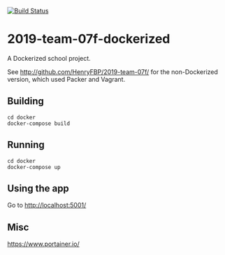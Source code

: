 [![Build Status](https://travis-ci.org/HenryFBP/2019-team-07f-dockerized.svg?branch=master)](https://travis-ci.org/HenryFBP/2019-team-07f-dockerized)

# 2019-team-07f-dockerized

A Dockerized school project.

See <http://github.com/HenryFBP/2019-team-07f/> for the non-Dockerized version, which used Packer and Vagrant.

## Building

    cd docker
    docker-compose build

## Running

    cd docker
    docker-compose up

## Using the app

Go to <http://localhost:5001/>

## Misc

<https://www.portainer.io/>
